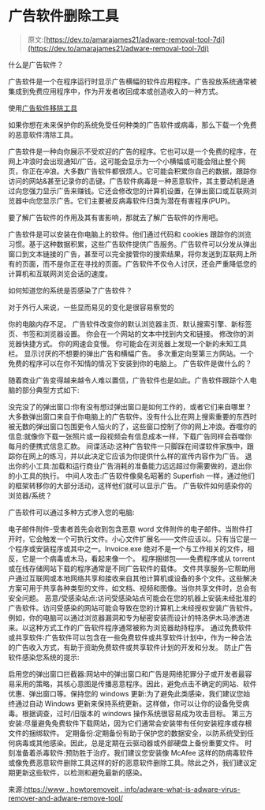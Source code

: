 # 广告软件删除工具

> 原文:[https://dev.to/amarajames21/adware-removal-tool-7di](https://dev.to/amarajames21/adware-removal-tool-7di)

什么是广告软件？

广告软件是一个在程序运行时显示广告横幅的软件应用程序。广告投放系统通常被集成到免费应用程序中，作为开发者收回成本或创造收入的一种方式。

使用[广告软件移除工具](https://www.howtoremoveit.info/adware-what-is-adware-virus-remover-and-adware-removal-tool/)

如果你想在未来保护你的系统免受任何种类的广告软件或病毒，那么下载一个免费的恶意软件清除工具。

广告软件是一种向你展示不受欢迎的广告的程序。它也可以是一个免费的程序，在网上冲浪时会出现通知/广告。这可能会显示为一个小横幅或可能会阻止整个网页，你正在冲浪。大多数广告软件都很烦人。它可能会积累你自己的数据，跟踪你访问的网站&甚至记录你的击键。广告软件病毒是一种恶意软件，其主要动机是通过向您强力显示广告来赚钱。它还会修改您的计算机设置，在弹出窗口或互联网浏览器中向您显示广告。它们主要被反病毒软件归类为潜在有害程序(PUP)。

要了解广告软件的作用及其有害影响，那就去了解广告软件的作用吧。

广告软件是可以安装在你电脑上的软件。他们通过代码和 cookies 跟踪你的浏览习惯。基于这种数据积累，这些广告软件提供广告服务。广告软件可以分发从弹出窗口到文本链接的广告，甚至可以完全接管你的搜索结果，将你发送到互联网上所有的页面，而不是你正在寻找的页面。广告软件不仅令人讨厌，还会严重降低您的计算机和互联网浏览会话的速度。

如何知道您的系统是否感染了广告软件？

对于外行人来说，一些显而易见的变化是很容易察觉的

你的电脑内存不足。
广告软件改变你的默认浏览器主页、默认搜索引擎、新标签页、书签和浏览器设置。
你会在一个网站的文本中找到内文和链接。
修改你的浏览器快捷方式。
你的网速会变慢。
你可能会在浏览器上发现一个新的未知工具栏。
显示讨厌的不想要的弹出广告和横幅广告。
多次重定向至第三方网站。一个免费的程序可以在你不知情的情况下安装到你的电脑上。
广告软件是做什么的？

随着商业广告变得越来越令人难以置信，广告软件也是如此。广告软件跟踪个人电脑的部分典型方式如下:

没完没了的弹出窗口:你有没有想过弹出窗口是如何工作的，或者它们来自哪里？大多数弹出窗口来自于你电脑上的广告软件。没有什么比在网上搜索重要的东西时被无数的弹出窗口包围更令人恼火的了，这些窗口控制了你的网上冲浪。吞噬你的信息:就像你下载一张照片或一段视频会有信息成本一样，下载广告同样会吞噬你每月的便携式信息汇款。
间谍活动:这种广告软件一只脚踩在间谍软件家族中，跟踪你在网上的练习，并以此决定它应该为你提供什么样的宣传内容作为广告。
退出你的小工具:加载和运行商业广告消耗的准备能力远远超过你需要做的，退出你的小工具的执行。
中间人攻击:广告软件像臭名昭著的 Superfish 一样，通过他们的框架转移你的大部分活动，这样他们就可以显示广告。
广告软件如何感染你的浏览器/系统？

广告软件可以通过多种方式渗入您的电脑:

电子邮件附件-受害者首先会收到包含恶意 word 文件附件的电子邮件。当附件打开时，它会触发一个可执行文件。小心文件扩展名——文件应该以。只有当它是一个程序或安装程序或其中之一。Invoice.exe 绝对不是一个与工作相关的文件，相反，它是一个病毒或木马，看起来像一个。
程序捆绑包——免费程序或从 torrent 或在线存储网站下载的程序通常是不同广告软件的载体。
文件共享服务–它帮助用户通过互联网或本地网络共享和接收来自其他计算机或设备的多个文件。这些解决方案可用于共享各种类型的文件，如文档、视频和图像。当你共享文件时，总会有安全问题。
恶意/受感染站点:访问受感染站点可能会在您的机器上安装未经批准的广告软件。访问受感染的网站可能会导致在您的计算机上未经授权安装广告软件。例如，你的电脑可以通过浏览器漏洞和专为秘密安装而设计的特洛伊木马渗透进来。以这种方式工作的广告软件程序通常被称为浏览器劫持程序。
通过免费软件或共享软件:广告软件可以包含在一些免费软件或共享软件计划中，作为一种合法的广告收入方式，有助于资助免费软件或共享软件计划的开发和分发。
防止广告软件感染您系统的提示:

启用您的弹出窗口拦截器:网站中的弹出窗口和广告是网络犯罪分子或开发者最容易采用的策略，其核心意图是传播恶意程序。因此，避免点击不确定的网站、软件优惠、弹出窗口等。保持您的 windows 更新:为了避免此类感染，我们建议您始终通过自动 Windows 更新来保持系统更新。这样做，你可以让你的设备免受病毒。根据调查，过时/旧版本的 windows 操作系统很容易成为攻击目标。
第三方安装:尽量避免免费软件下载网站，因为它们通常会安装带有任何安装程序或存根文件的捆绑软件。
定期备份:定期备份有助于保护您的数据安全，以防系统受到任何病毒或其他感染。因此，总是定期在云驱动器或外部硬盘上备份重要文件。
时刻准备着杀毒软件:预防胜于治疗。我们建议您安装像 McAfee 这样的防病毒软件或像免费恶意软件删除工具这样的好的恶意软件删除工具。除此之外，我们建议定期更新这些软件，以检测和避免最新的感染。

来源:[https://www . howtoremoveit . info/adware-what-is-adware-virus-remover-and-adware-remove-tool/](https://www.howtoremoveit.info/adware-what-is-adware-virus-remover-and-adware-removal-tool/)